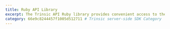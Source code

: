 ```yaml
---
title: Ruby API Library
excerpt: The Trinsic API Ruby library provides convenient access to the Trinsic API from applications written in Ruby.
category: 66e9c8244457f1005d512711 # Trinsic server-side SDK Category
---
```

